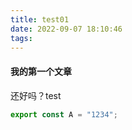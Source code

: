 ```yaml
---
title: test01
date: 2022-09-07 18:10:46
tags:
---
```


#### 我的第一个文章

还好吗？test


```js
export const A = "1234";
```